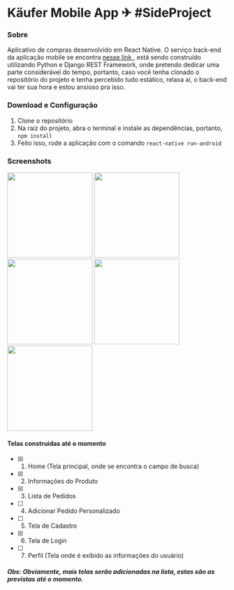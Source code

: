 # Käufer Mobile App ✈ #SideProject

### Sobre

Aplicativo de compras desenvolvido em React Native. O serviço back-end da aplicação mobile se encontra <a href="https://github.com/lucasviinic/kauferservices/"> nesse link </a> , está sendo construído utilizando Python e Django REST Framework, onde pretendo dedicar uma parte considerável do tempo, portanto, caso você tenha clonado o repositório do projeto e tenha percebido tudo estático, relaxa aí, o back-end vai ter sua hora e estou ansioso pra isso.

### Download e Configuração

1. Clone o repositório
2. Na raiz do projeto, abra o terminal e instale as dependências, portanto, `npm install`
3. Feito isso, rode a aplicação com o comando `react-native run-android`

### Screenshots

<p float="left">
  <img src="https://i.imgur.com/z9TXjZv.jpg" width="195" />
  <img src="https://i.imgur.com/yNqqE1P.jpg" width="195" />
  <img src="https://i.imgur.com/l66vSZX.jpeg" width="195" />
  <img src="https://i.imgur.com/peyejlY.jpeg" width="195" />
  <img src="https://i.imgur.com/6m3nQez.jpg" width="195" />
</p>

#### Telas construidas até o momento

- [x] 1. Home (Tela principal, onde se encontra o campo de busca)
- [x] 2. Informações do Produto
- [x] 3. Lista de Pedidos
- [ ] 4. Adicionar Pedido Personalizado
- [ ] 5. Tela de Cadastro
- [x] 6. Tela de Login
- [ ] 7. Perfil (Tela onde é exibido as informações do usuário)

##### Obs: Obviamente, mais telas serão adicionadas na lista, estas são as previstas até o momento.


